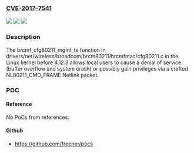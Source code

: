 ### [CVE-2017-7541](https://cve.mitre.org/cgi-bin/cvename.cgi?name=CVE-2017-7541)
![](https://img.shields.io/static/v1?label=Product&message=Linux%20kernel%20before%204.12.3&color=blue)
![](https://img.shields.io/static/v1?label=Version&message=%3D%20Linux%20kernel%20before%204.12.3%20&color=brighgreen)
![](https://img.shields.io/static/v1?label=Vulnerability&message=memory%20corruption&color=brighgreen)

### Description

The brcmf_cfg80211_mgmt_tx function in drivers/net/wireless/broadcom/brcm80211/brcmfmac/cfg80211.c in the Linux kernel before 4.12.3 allows local users to cause a denial of service (buffer overflow and system crash) or possibly gain privileges via a crafted NL80211_CMD_FRAME Netlink packet.

### POC

#### Reference
No PoCs from references.

#### Github
- https://github.com/freener/pocs

